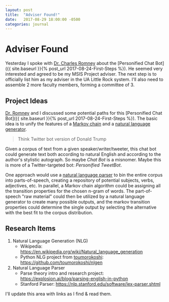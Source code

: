 ```yaml
---
layout: post
title:  "Adviser Found!"
date:   2017-08-29 18:00:00 -0500
categories: journal
---
```


# Adviser Found

Yesterday I spoke with [Dr. Charles Romney](http://ualr.edu/history/charles-romney/) about the [Personified Chat Bot]({{ site.baseurl }}{% post_url 2017-08-24-First-Steps %}). He seemed very interested and agreed to be my MSIS Project adviser. The next step is to officially list him as my adviser in the UA Little Rock system. I'll also need to assemble 2 more faculty members, forming a committee of 3.

## Project Ideas
[Dr. Romney](http://ualr.edu/history/charles-romney/) and I discussed some potential paths for this [Personified Chat Bot]({{ site.baseurl }}{% post_url 2017-08-24-First-Steps %}). The basic idea is to unify the features of a [Markov chain](https://hackernoon.com/from-what-is-a-markov-model-to-here-is-how-markov-models-work-1ac5f4629b71) and a [natural language generator](https://en.wikipedia.org/wiki/Natural_language_generation).

>Think Twitter bot version of Donald Trump

Given a corpus of text from a given speaker/writer/tweeter, this chat bot could generate text both according to natural English and according to the author's stylistic autograph. So maybe *Chat Bot* is a misnomer. Maybe this is more of a Twitter-targeted bot: *Personified TweetBot*.

One approach would use a [natural language parser](https://explosion.ai/blog/parsing-english-in-python) to bin the entire corpus into parts-of-speech, creating a repository of potential subjects, verbs, adjectives, etc. In parallel, a Markov chain algorithm could be assigning all the transition properties for the chosen n-gram of words. The part-of-speech "raw material" could then be utilized by a natural language generator to create many possible outputs, and the markov transition properties could determine the single output by selecting the alternative with the best fit to the corpus distribution.

## Research Items
1. Natural Language Generation (NLG)
    * Wikipedia: https://en.wikipedia.org/wiki/Natural_language_generation
    * Python NLG project from [toumorokoshi](https://github.com/toumorokoshi): https://github.com/toumorokoshi/nlgen
1. Natural Language Parser
    * Parse theory intro and research project: https://explosion.ai/blog/parsing-english-in-python
    * Stanford Parser: https://nlp.stanford.edu/software/lex-parser.shtml

I'll update this area with links as I find & read them.
